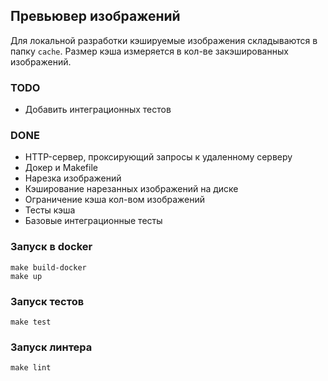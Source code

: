## Превьювер изображений

Для локальной разработки кэшируемые изображения складываются в папку `cache`. Размер кэша измеряется в кол-ве закэшированных изображений.

### TODO

* Добавить интеграционных тестов

### DONE

* HTTP-сервер, проксирующий запросы к удаленному серверу
* Докер и Makefile
* Нарезка изображений
* Кэширование нарезанных изображений на диске
* Ограничение кэша кол-вом изображений
* Тесты кэша
* Базовые интеграционные тесты

### Запуск в docker

```
make build-docker
make up
```

### Запуск тестов

```
make test
```

### Запуск линтера

```
make lint
```
